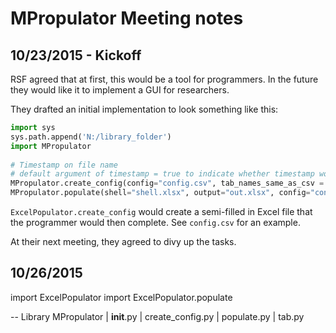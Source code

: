 # MPropulator Meeting notes #

## 10/23/2015 - Kickoff ##

RSF agreed that at first, this would be a tool for programmers. In the future they would like it to implement a GUI for researchers.

They drafted an initial implementation to look something like this:

```python
import sys
sys.path.append('N:/library_folder')
import MPropulator
	
# Timestamp on file name
# default argument of timestamp = true to indicate whether timestamp would be included in file name
MPropulator.create_config(config="config.csv", tab_names_same_as_csv = True) # optional shell for config file
MPropulator.populate(shell="shell.xlsx", output="out.xlsx", config="config.csv", timestamp=True)

```

`ExcelPopulator.create_config` would create a semi-filled in Excel file that the programmer would then complete. See `config.csv` for an example.

At their next meeting, they agreed to divy up the tasks.

## 10/26/2015 ##

import ExcelPopulator
import ExcelPopulator.populate


--
Library
	MPropulator
		| __init__.py
		| create_config.py
		| populate.py
		| tab.py




